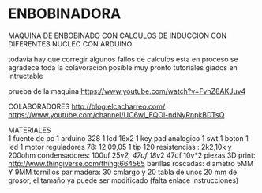 # ENBOBINADORA
MAQUINA DE ENBOBINADO CON CALCULOS DE INDUCCION CON DIFERENTES NUCLEO CON ARDUINO 


todavia hay que corregir algunos fallos de calculos esta en proceso se agradece toda la colavoracion posible muy pronto tutoriales giados en intructable 

prueba de la maquina https://www.youtube.com/watch?v=FvhZ8AKJuv4

COLABORADORES
http://blog.elcacharreo.com/
https://www.youtube.com/channel/UC6wi_FQOl-ndNyRnpkBDTsQ

MATERIALES  
1 fuente de pc
1 arduino 328 
1 lcd 16x2 
1 key pad analogico 
1 swt 
1 boton
1 led 
1 motor
reguladores 78: 12,09,05 
1 tip 120 
resistencias : 2k2,10k y 200ohm 
condensadores: 100uf 25v*2, 47uf 18v*2 47uf 10v*2
piezas 3D print: http://www.thingiverse.com/thing:664565 
barillas roscadas: diametro 5MM Y 9MM
tornillos par madera: 30 cmlargo y 20 
tabla de unos 20 mm de grosor, el tamaño ya puede ser modificado (falta enlace instrucciones) 
